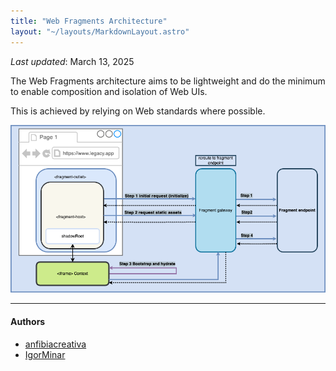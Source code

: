 ```yaml
---
title: "Web Fragments Architecture"
layout: "~/layouts/MarkdownLayout.astro"
---
```


_Last updated_: March 13, 2025

The Web Fragments architecture aims to be lightweight and do the minimum to enable composition and isolation of Web UIs.

This is achieved by relying on Web standards where possible.

![web fragments middleware](../../assets/images/wf-middleware.drawio.png)

---

#### Authors

<ul class="authors">
    <li class="author"><a href="https://github.com/anfibiacreativa">anfibiacreativa</a></li>
    <li class="author"><a href="https://github.com/igorminar">IgorMinar</a></li>
</ul>
